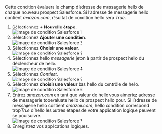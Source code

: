 Cette condition évaluera le champ d’adresse de messagerie hello de chaque nouveau prospect Salesforce. Si l’adresse de messagerie hello contient *amazon.com*, résultat de condition hello sera *True*.

1. Sélectionnez **+ Nouvelle étape**.  
   ![Image de condition Salesforce 1](./media/connectors-create-api-salesforce/condition-1.png)   
2. Sélectionnez **Ajouter une condition**.    
   ![Image de condition Salesforce 2](./media/connectors-create-api-salesforce/condition-2.png)  
3. Sélectionnez **Choisir une valeur**.    
   ![Image de condition Salesforce 3](./media/connectors-create-api-salesforce/condition-3.png)  
4. Sélectionnez hello *messagerie* jeton à partir de prospect hello du déclencheur de hello.    
   ![Image de condition Salesforce 4](./media/connectors-create-api-salesforce/condition-4.png)  
5. Sélectionnez *Contient*.      
   ![Image de condition Salesforce 5](./media/connectors-create-api-salesforce/condition-5.png)  
6. Sélectionnez **choisir une valeur** bas hello du contrôle de hello.     
   ![Image de condition Salesforce 6](./media/connectors-create-api-salesforce/condition-6.png)  
7. Entrez *amazon.com* en tant que valeur de hello vous aimeriez adresse de messagerie tooevaluate hello de prospect hello pour. Si l’adresse de messagerie hello contient *amazon.com*, hello condition correspond trop*True* d’hello les autres étapes de votre application logique peuvent se poursuivre.    
   ![Image de condition Salesforce 7](./media/connectors-create-api-salesforce/condition-7.png)  
8. Enregistrez vos applications logiques.  

